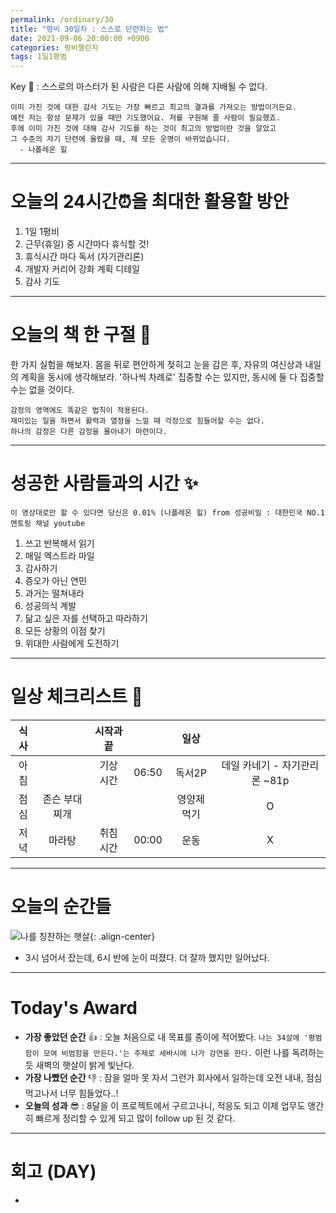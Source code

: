```yaml
---
permalink: /ordinary/30
title: "평비 30일차 : 스스로 단련하는 법"
date: 2021-09-06 20:00:00 +0900
categories: 평비챌린지
tags: 1일1평범
---  
```

Key 🔑 : 스스로의 마스터가 된 사람은 다른 사람에 의해 지배될 수 없다.  
```
이미 가진 것에 대한 감사 기도는 가장 빠르고 최고의 결과를 가져오는 방법이거든요.
예전 저는 항상 문제가 있을 때만 기도했어요. 저를 구원해 줄 사람이 필요했죠.
후에 이미 가진 것에 대해 감사 기도를 하는 것이 최고의 방법이란 것을 알았고
그 수준의 자기 단련에 올랐을 때, 제 모든 운명이 바뀌었습니다.
  - 나폴레온 힐
```

---
# 오늘의 24시간⏰을 최대한 활용할 방안  
1. 1일 1평비  
2. 근무(휴일) 중 시간마다 휴식할 것!  
3. 휴식시간 마다 독서 (자기관리론)  
4. 개발자 커리어 강화 계획 디테일  
5. 감사 기도  

---
# 오늘의 책 한 구절 📕
한 가지 실험을 해보자. 몸을 뒤로 편안하게 젖히고 눈을 감은 후, 자유의 여신상과 내일의 계획을 동시에 생각해보라. '하나씩 차례로' 집중할 수는 있지만, 동시에 둘 다 집중할 수는 없을 것이다.  
```
감정의 영역에도 똑같은 법칙이 적용된다.
재미있는 일을 하면서 활력과 열정을 느낄 때 걱정으로 힘들어할 수는 없다.
하나의 감정은 다른 감정을 몰아내기 마련이다.
```

---
# 성공한 사람들과의 시간 ✨
`이 영상대로만 할 수 있다면 당신은 0.01% (나폴레온 힐) from 성공비밀 : 대한민국 NO.1 멘토링 채널 youtube`
1. 쓰고 반복해서 읽기  
2. 매일 엑스트라 마일  
3. 감사하기  
4. 증오가 아닌 연민  
5. 과거는 떨쳐내라  
6. 성공의식 계발  
7. 닮고 싶은 자를 선택하고 따라하기  
8. 모든 상황의 이점 찾기  
9. 위대한 사람에게 도전하기  

---
# 일상 체크리스트 📃

| 식사 |  | 시작과 끝 |  | 일상 |  |
|:----:|:----:|:----:|:----:|:----:|:----:|
| 아침 |  | 기상 시간 | 06:50 | 독서2P | 데일 카네기 - 자기관리론 ~81p |
| 점심 | 존슨 부대찌개 |  |  | 영양제 먹기 | O |
| 저녁 | 마라탕 | 취침 시간 | 00:00 | 운동 | X |

---
# 오늘의 순간들
![나를 칭찬하는 햇살][운명의햇살]{: .align-center}
- 3시 넘어서 잤는데, 6시 반에 눈이 떠졌다. 더 잘까 했지만 일어났다.  

---
# Today's Award
- **가장 좋았던 순간** 👍 : 오늘 처음으로 내 목표를 종이에 적어봤다. `나는 34살에 '평범함이 모여 비범함을 만든다.'는 주제로 세바시에 나가 강연을 한다.` 이런 나를 독려하는 듯 새벽의 햇살이 밝게 빛난다.  
- **가장 나빴던 순간** 👎 : 잠을 얼마 못 자서 그런가 회사에서 일하는데 오전 내내, 점심 먹고나서 너무 힘들었다..!  
- **오늘의 성과** 😎 : 8달을 이 프로젝트에서 구르고나니, 적응도 되고 이제 업무도 앵간히 빠르게 정리할 수 있게 되고 많이 follow up 된 것 같다.  

---
# 회고 (DAY)
- 

[운명의햇살]: ../../assets/images/post/Ordinary/Genesis_sunset.jpg